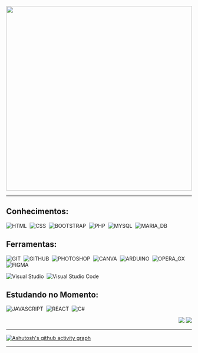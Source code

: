<div align="center">    
  <img width="100%" height="500px" src="https://github.com/user-attachments/assets/d158b3a9-a60f-4114-8f10-92e0eb19d543" />
</div>

***

## Conhecimentos:

![HTML](https://img.shields.io/badge/HTML5-321435?style=for-the-badge&logo=html&logoColor=orange)&nbsp;
![CSS](https://img.shields.io/badge/CSS3-321435?style=for-the-badge&logo=css&logoColor=skyblue)&nbsp;
![BOOTSTRAP](https://img.shields.io/badge/BOOTSTRAP-321435?style=for-the-badge&logo=bootstrap&logoColor=purple)&nbsp;
![PHP](https://img.shields.io/badge/PHP-321435?style=for-the-badge&logo=php&logoColor=9a77e6)&nbsp;
![MYSQL](https://img.shields.io/badge/MYSQL-321435?style=for-the-badge&logo=mysql&logoColor=white)&nbsp;
![MARIA_DB](https://img.shields.io/badge/MARIA_DB-321435?style=for-the-badge&logo=mariadb&logoColor=white)&nbsp;


## Ferramentas:

![GIT](https://img.shields.io/badge/GIT-321435?style=for-the-badge&logo=git&logoColor=orange)&nbsp;
![GITHUB](https://img.shields.io/badge/GITHUB-321435?style=for-the-badge&logo=github&logoColor=white)&nbsp;
![PHOTOSHOP](https://img.shields.io/badge/PHOTOSHOP-321435?style=for-the-badge&logo=Adobe%20Photoshop&logoColor=blue)&nbsp;
![CANVA](https://img.shields.io/badge/CANVA-321435.svg?&style=for-the-badge&logo=Canva&logoColor=cyan)&nbsp;
![ARDUINO](https://img.shields.io/badge/ARDUINO-321435?style=for-the-badge&logo=arduino&logoColor=green)&nbsp;
![OPERA_GX](https://img.shields.io/badge/OPERA_GX-321435?style=for-the-badge&logo=Opera&logoColor=red)&nbsp;
![FIGMA](https://img.shields.io/badge/FIGMA-321435?style=for-the-badge&logo=figma&logoColor=orange)&nbsp;


![Visual Studio](https://img.shields.io/badge/-Visual%20Studio-321435?style=for-the-badge&logo=visual-studio&logoColor=C8A2C8&labelColor=0D1117)&nbsp;
![Visual Studio Code](https://img.shields.io/badge/-Visual%20Studio%20Code-321435?style=for-the-badge&logo=visual-studio&logoColor=1E90FF&labelColor=0D1117)&nbsp;

## Estudando no Momento:

![JAVASCRIPT](https://img.shields.io/badge/JAVASCRIPT-321435?style=for-the-badge&logo=JAVASCRIPT&logoColor=YELLOW)&nbsp;
![REACT](https://img.shields.io/badge/REACT-321435?style=for-the-badge&logo=REACT&logoColor=61DAFB)&nbsp;
![C#](https://img.shields.io/badge/C%23-321435?style=for-the-badge&logo=c-sharp&logoColor=darkgreen)&nbsp;

<div align="end">
  <a href="https://buildsburguer.paulowh.com" target="_blank"><img src="https://img.shields.io/badge/-🍔 Build's burguer-703900?style=for-the-badge&logo=&logoColor=white" target="_blank"></a>
  <a href="https://www.linkedin.com/in/guilherme-de-lima-maia/" target="_blank"><img src="https://img.shields.io/badge/-LinkedIn-%230077B5?style=for-the-badge&logo=linkedin&logoColor=white" target="_blank"></a>
</div>

***

[![Ashutosh's github activity graph](https://github-readme-activity-graph.vercel.app/graph?username=Guilhlm&bg_color=000000&color=670B71&line=3D0843&point=fff&area=true&hide_border=true)](https://github.com/ashutosh00710/github-readme-activity-graph)

*** 
